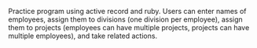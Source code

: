 Practice program using active record and ruby. Users can enter names of employees, assign them to divisions (one division per employee), assign them to projects (employees can have multiple projects, projects can have multiple employees), and take related actions.